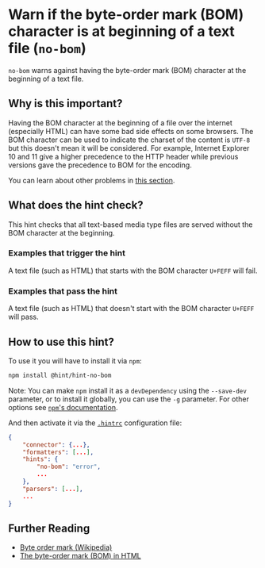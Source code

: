 # Warn if the byte-order mark (BOM) character is at beginning of a text file (`no-bom`)

`no-bom` warns against having the byte-order mark (BOM) character at the
beginning of a text file.

## Why is this important?

Having the BOM character at the beginning of a file over the internet
(especially HTML) can have some bad side effects on some browsers.
The BOM character can be used to indicate the charset of the content
is `UTF-8` but this doesn't mean it will be considered. For
example, Internet Explorer 10 and 11 give a higher precedence to the
HTTP header while previous versions gave the precedence to BOM for the
encoding.

You can learn about other problems in [this section][bom problems].

## What does the hint check?

This hint checks that all text-based media type files are served without
the BOM character at the beginning.

### Examples that **trigger** the hint

A text file (such as HTML) that starts with the BOM character `U+FEFF`
will fail.

### Examples that **pass** the hint

A text file (such as HTML) that doesn't start with the BOM character
`U+FEFF` will pass.

## How to use this hint?

To use it you will have to install it via `npm`:

```bash
npm install @hint/hint-no-bom
```

Note: You can make `npm` install it as a `devDependency` using the
`--save-dev` parameter, or to install it globally, you can use the
`-g` parameter. For other options see [`npm`'s
documentation](https://docs.npmjs.com/cli/install).

And then activate it via the [`.hintrc`][hintrc] configuration file:

```json
{
    "connector": {...},
    "formatters": [...],
    "hints": {
        "no-bom": "error",
        ...
    },
    "parsers": [...],
    ...
}
```

## Further Reading

* [Byte order mark (Wikipedia)][bom]
* [The byte-order mark (BOM) in HTML][bom in html]

<!-- Link labels: -->

[bom]: https://en.wikipedia.org/wiki/Byte_order_mark
[bom in html]: https://www.w3.org/International/questions/qa-byte-order-mark.en
[bom problems]: https://www.w3.org/International/questions/qa-byte-order-mark.en#problems
[hintrc]: https://webhint.io/docs/user-guide/further-configuration/hintrc-formats/
